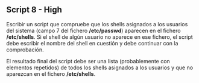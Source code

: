 ## Script 8 - High

Escribir un script que compruebe que los shells asignados a los usuarios del sistema (campo 7 del fichero **/etc/passwd**) aparecen en el fichero **/etc/shells**. Si el shell de algún usuario no aparece en ese fichero, el script debe escribir el nombre del shell en cuestión y debe continuar con la comprobación.

El resultado final del script debe ser una lista (probablemente con elementos repetidos) de todos los shells asignados a los usuarios y que no aparezcan en el fichero **/etc/shells**.